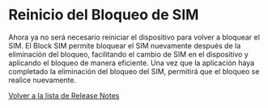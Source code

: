 # Reinicio del Bloqueo de SIM

Ahora ya no será necesario reiniciar el dispositivo para volver a bloquear el SIM. El Block SIM permite bloquear el SIM nuevamente después de la eliminación del bloqueo, facilitando el cambio de SIM en el dispositivo y aplicando el bloqueo de manera eficiente. Una vez que la aplicación haya completado la eliminación del bloqueo del SIM, permitirá que el bloqueo se realice nuevamente.



[Volver a la lista de Release Notes](./)
